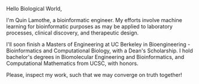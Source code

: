 Hello Biological World,

I'm Quin Lamothe, a bioinformatic engineer. My efforts involve machine learning for bioinformatic purposes as may be applied to laboratory processes, clinical discovery, and therapeutic design. 

I'll soon finish a Masters of Engineering at UC Berkeley in Bioengineering - Bioinformatics and Computational Biology, with a Dean's Scholarship. I hold bachelor's degrees in Biomolecular Engineering and Bioinformatics, and Computational Mathematics from UCSC, with honors. 

Please, inspect my work, such that we may converge on truth together!
